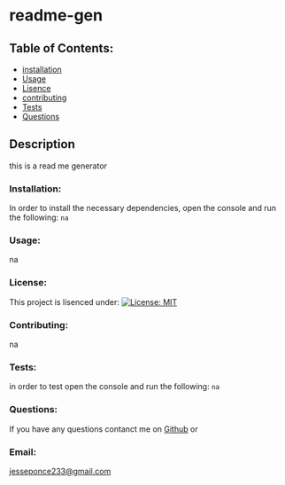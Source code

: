 # readme-gen 
## Table of Contents:
* [installation](#installation)
* [Usage](#usage)
* [Lisence](#lisence)
* [contributing](#contribute)
* [Tests](#tests)
* [Questions](#questions)
## Description
this is a read me generator
### Installation:
In order to install the necessary dependencies, open the console and run the following:
```na```
### Usage:
na
### License:
This project is lisenced under:
[![License: MIT](https://img.shields.io/badge/License-MIT-yellow.svg)](https://opensource.org/licenses/MIT)
### Contributing:
na
### Tests:
in order to test open the console and run the following:
```na```
### Questions:
If you have any questions contanct me on [Github](https://github.com/soulreaper077) or 
### Email: 
jesseponce233@gmail.com

